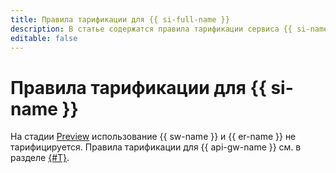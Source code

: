 ```yaml
---
title: Правила тарификации для {{ si-full-name }}
description: В статье содержатся правила тарификации сервиса {{ si-name }}.
editable: false
---
```


# Правила тарификации для {{ si-name }}



На стадии [Preview](../overview/concepts/launch-stages.md) использование {{ sw-name }} и {{ er-name }} не тарифицируется. Правила тарификации для {{ api-gw-name }} см. в разделе [{#T}](../api-gateway/pricing.md).
